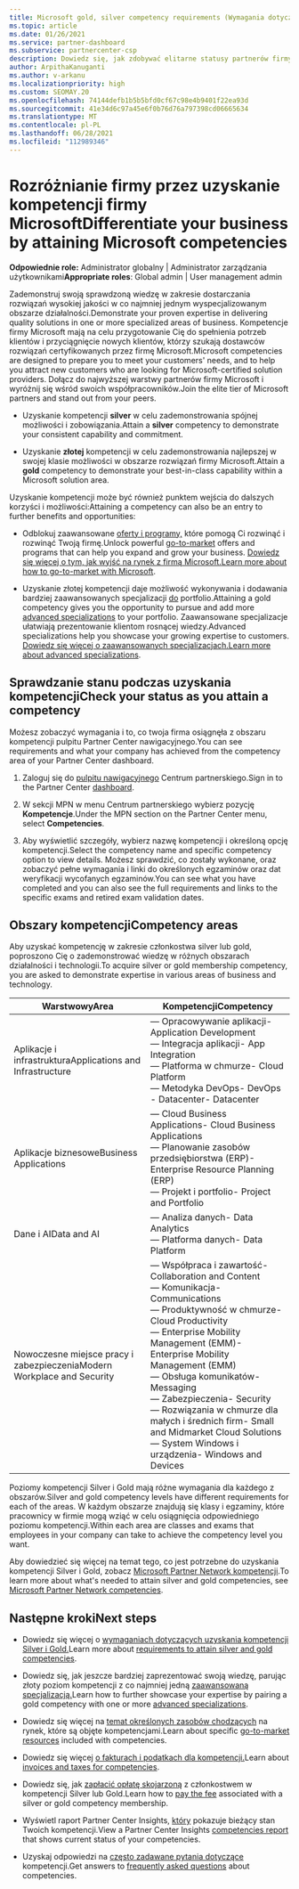 ```yaml
---
title: Microsoft gold, silver competency requirements (Wymagania dotyczące kompetencji Silver firmy Microsoft)
ms.topic: article
ms.date: 01/26/2021
ms.service: partner-dashboard
ms.subservice: partnercenter-csp
description: Dowiedz się, jak zdobywać elitarne statusy partnerów firmy Microsoft i przyciągać nowych klientów, spełniając wymagania dotyczące kompetencji, aby zdobywać złote i silver poziomy członkostwa.
author: ArpithaKanuganti
ms.author: v-arkanu
ms.localizationpriority: high
ms.custom: SEOMAY.20
ms.openlocfilehash: 74144defb1b5b5bfd0cf67c98e4b9401f22ea93d
ms.sourcegitcommit: 41e34d6c97a45e6f0b76d76a797398cd06665634
ms.translationtype: MT
ms.contentlocale: pl-PL
ms.lasthandoff: 06/28/2021
ms.locfileid: "112989346"
---
```

# <a name="differentiate-your-business-by-attaining-microsoft-competencies"></a><span data-ttu-id="948f5-103">Rozróżnianie firmy przez uzyskanie kompetencji firmy Microsoft</span><span class="sxs-lookup"><span data-stu-id="948f5-103">Differentiate your business by attaining Microsoft competencies</span></span>

<span data-ttu-id="948f5-104">**Odpowiednie role:** Administrator globalny | Administrator zarządzania użytkownikami</span><span class="sxs-lookup"><span data-stu-id="948f5-104">**Appropriate roles**: Global admin | User management admin</span></span>

<span data-ttu-id="948f5-105">Zademonstruj swoją sprawdzoną wiedzę w zakresie dostarczania rozwiązań wysokiej jakości w co najmniej jednym wyspecjalizowanym obszarze działalności.</span><span class="sxs-lookup"><span data-stu-id="948f5-105">Demonstrate your proven expertise in delivering quality solutions in one or more specialized areas of business.</span></span> <span data-ttu-id="948f5-106">Kompetencje firmy Microsoft mają na celu przygotowanie Cię do spełnienia potrzeb klientów i przyciągnięcie nowych klientów, którzy szukają dostawców rozwiązań certyfikowanych przez firmę Microsoft.</span><span class="sxs-lookup"><span data-stu-id="948f5-106">Microsoft competencies are designed to prepare you to meet your customers' needs, and to help you attract new customers who are looking for Microsoft-certified solution providers.</span></span> <span data-ttu-id="948f5-107">Dołącz do najwyższej warstwy partnerów firmy Microsoft i wyróżnij się wśród swoich współpracowników.</span><span class="sxs-lookup"><span data-stu-id="948f5-107">Join the elite tier of Microsoft partners and stand out from your peers.</span></span>

- <span data-ttu-id="948f5-108">Uzyskanie kompetencji **silver** w celu zademonstrowania spójnej możliwości i zobowiązania.</span><span class="sxs-lookup"><span data-stu-id="948f5-108">Attain a **silver** competency to demonstrate your consistent capability and commitment.</span></span>

- <span data-ttu-id="948f5-109">Uzyskanie **złotej** kompetencji w celu zademonstrowania najlepszej w swojej klasie możliwości w obszarze rozwiązań firmy Microsoft.</span><span class="sxs-lookup"><span data-stu-id="948f5-109">Attain a **gold** competency to demonstrate your best-in-class capability within a Microsoft solution area.</span></span>

<span data-ttu-id="948f5-110">Uzyskanie kompetencji może być również punktem wejścia do dalszych korzyści i możliwości:</span><span class="sxs-lookup"><span data-stu-id="948f5-110">Attaining a competency can also be an entry to further benefits and opportunities:</span></span>

- <span data-ttu-id="948f5-111">Odblokuj zaawansowane [oferty i programy,](mpn-learn-about-go-to-market-benefits.md) które pomogą Ci rozwinąć i rozwinąć Twoją firmę.</span><span class="sxs-lookup"><span data-stu-id="948f5-111">Unlock powerful [go-to-market](mpn-learn-about-go-to-market-benefits.md) offers and programs that can help you expand and grow your business.</span></span> <span data-ttu-id="948f5-112">[Dowiedz się więcej o tym, jak wyjść na rynek z firmą Microsoft.](https://partner.microsoft.com/solutions/go-to-market)</span><span class="sxs-lookup"><span data-stu-id="948f5-112">[Learn more about how to go-to-market with Microsoft](https://partner.microsoft.com/solutions/go-to-market).</span></span>

- <span data-ttu-id="948f5-113">Uzyskanie złotej kompetencji daje możliwość wykonywania i dodawania bardziej zaawansowanych specjalizacji [do](advanced-specializations.md) portfolio.</span><span class="sxs-lookup"><span data-stu-id="948f5-113">Attaining a gold competency gives you the opportunity to pursue and add more [advanced specializations](advanced-specializations.md) to your portfolio.</span></span> <span data-ttu-id="948f5-114">Zaawansowane specjalizacje ułatwiają prezentowanie klientom rosnącej wiedzy.</span><span class="sxs-lookup"><span data-stu-id="948f5-114">Advanced specializations help you showcase your growing expertise to customers.</span></span> <span data-ttu-id="948f5-115">[Dowiedz się więcej o zaawansowanych specjalizacjach.](https://partner.microsoft.com/membership/advanced-specialization)</span><span class="sxs-lookup"><span data-stu-id="948f5-115">[Learn more about advanced specializations](https://partner.microsoft.com/membership/advanced-specialization).</span></span>

## <a name="check-your-status-as-you-attain-a-competency"></a><span data-ttu-id="948f5-116">Sprawdzanie stanu podczas uzyskania kompetencji</span><span class="sxs-lookup"><span data-stu-id="948f5-116">Check your status as you attain a competency</span></span>

<span data-ttu-id="948f5-117">Możesz zobaczyć wymagania i to, co twoja firma osiągnęła z obszaru kompetencji pulpitu Partner Center nawigacyjnego.</span><span class="sxs-lookup"><span data-stu-id="948f5-117">You can see requirements and what your company has achieved from the competency area of your Partner Center dashboard.</span></span>

1. <span data-ttu-id="948f5-118">Zaloguj się do [pulpitu nawigacyjnego](https://partner.microsoft.com/dashboard/home) Centrum partnerskiego.</span><span class="sxs-lookup"><span data-stu-id="948f5-118">Sign in to the Partner Center [dashboard](https://partner.microsoft.com/dashboard/home).</span></span>

2. <span data-ttu-id="948f5-119">W sekcji MPN w menu Centrum partnerskiego wybierz pozycję **Kompetencje**.</span><span class="sxs-lookup"><span data-stu-id="948f5-119">Under the MPN section on the Partner Center menu, select **Competencies**.</span></span>

3. <span data-ttu-id="948f5-120">Aby wyświetlić szczegóły, wybierz nazwę kompetencji i określoną opcję kompetencji.</span><span class="sxs-lookup"><span data-stu-id="948f5-120">Select the competency name and specific competency option to view details.</span></span> <span data-ttu-id="948f5-121">Możesz sprawdzić, co zostały wykonane, oraz zobaczyć pełne wymagania i linki do określonych egzaminów oraz dat weryfikacji wycofanych egzaminów.</span><span class="sxs-lookup"><span data-stu-id="948f5-121">You can see what you have completed and you can also see the full requirements and links to the specific exams and retired exam validation dates.</span></span>

## <a name="competency-areas"></a><span data-ttu-id="948f5-122">Obszary kompetencji</span><span class="sxs-lookup"><span data-stu-id="948f5-122">Competency areas</span></span>

<span data-ttu-id="948f5-123">Aby uzyskać kompetencję w zakresie członkostwa silver lub gold, poproszono Cię o zademonstrować wiedzę w różnych obszarach działalności i technologii.</span><span class="sxs-lookup"><span data-stu-id="948f5-123">To acquire silver or gold membership competency, you are asked to demonstrate expertise in various areas of business and technology.</span></span>

|<span data-ttu-id="948f5-124">**Warstwowy**</span><span class="sxs-lookup"><span data-stu-id="948f5-124">**Area**</span></span>            |<span data-ttu-id="948f5-125">**Kompetencji**</span><span class="sxs-lookup"><span data-stu-id="948f5-125">**Competency**</span></span>                    |
|--------------------|--------------------------------|
|<span data-ttu-id="948f5-126">Aplikacje i infrastruktura</span><span class="sxs-lookup"><span data-stu-id="948f5-126">Applications and Infrastructure</span></span>| <span data-ttu-id="948f5-127">— Opracowywanie aplikacji</span><span class="sxs-lookup"><span data-stu-id="948f5-127">- Application Development</span></span><br/> <span data-ttu-id="948f5-128">— Integracja aplikacji</span><span class="sxs-lookup"><span data-stu-id="948f5-128">- App Integration</span></span><br/> <span data-ttu-id="948f5-129">— Platforma w chmurze</span><span class="sxs-lookup"><span data-stu-id="948f5-129">- Cloud Platform</span></span><br/> <span data-ttu-id="948f5-130">— Metodyka DevOps</span><span class="sxs-lookup"><span data-stu-id="948f5-130">- DevOps</span></span><br/> <span data-ttu-id="948f5-131">- Datacenter</span><span class="sxs-lookup"><span data-stu-id="948f5-131">- Datacenter</span></span> |
|<span data-ttu-id="948f5-132">Aplikacje biznesowe</span><span class="sxs-lookup"><span data-stu-id="948f5-132">Business Applications</span></span> | <span data-ttu-id="948f5-133">— Cloud Business Applications</span><span class="sxs-lookup"><span data-stu-id="948f5-133">- Cloud Business Applications</span></span></br> <span data-ttu-id="948f5-134">— Planowanie zasobów przedsiębiorstwa (ERP)</span><span class="sxs-lookup"><span data-stu-id="948f5-134">- Enterprise Resource Planning (ERP)</span></span></br> <span data-ttu-id="948f5-135">— Projekt i portfolio</span><span class="sxs-lookup"><span data-stu-id="948f5-135">- Project and Portfolio</span></span> |
|<span data-ttu-id="948f5-136">Dane i AI</span><span class="sxs-lookup"><span data-stu-id="948f5-136">Data and AI</span></span>| <span data-ttu-id="948f5-137">— Analiza danych</span><span class="sxs-lookup"><span data-stu-id="948f5-137">- Data Analytics</span></span><br/> <span data-ttu-id="948f5-138">— Platforma danych</span><span class="sxs-lookup"><span data-stu-id="948f5-138">- Data Platform</span></span> |
|<span data-ttu-id="948f5-139">Nowoczesne miejsce pracy i zabezpieczenia</span><span class="sxs-lookup"><span data-stu-id="948f5-139">Modern Workplace and Security</span></span> | <span data-ttu-id="948f5-140">— Współpraca i zawartość</span><span class="sxs-lookup"><span data-stu-id="948f5-140">- Collaboration and Content</span></span><br/> <span data-ttu-id="948f5-141">— Komunikacja</span><span class="sxs-lookup"><span data-stu-id="948f5-141">- Communications</span></span><br/> <span data-ttu-id="948f5-142">— Produktywność w chmurze</span><span class="sxs-lookup"><span data-stu-id="948f5-142">- Cloud Productivity</span></span><br/> <span data-ttu-id="948f5-143">— Enterprise Mobility Management (EMM)</span><span class="sxs-lookup"><span data-stu-id="948f5-143">- Enterprise Mobility Management (EMM)</span></span><br/> <span data-ttu-id="948f5-144">— Obsługa komunikatów</span><span class="sxs-lookup"><span data-stu-id="948f5-144">- Messaging</span></span><br/> <span data-ttu-id="948f5-145">— Zabezpieczenia</span><span class="sxs-lookup"><span data-stu-id="948f5-145">- Security</span></span><br/> <span data-ttu-id="948f5-146">— Rozwiązania w chmurze dla małych i średnich firm</span><span class="sxs-lookup"><span data-stu-id="948f5-146">- Small and Midmarket Cloud Solutions</span></span><br/> <span data-ttu-id="948f5-147">— System Windows i urządzenia</span><span class="sxs-lookup"><span data-stu-id="948f5-147">- Windows and Devices</span></span> |

<span data-ttu-id="948f5-148">Poziomy kompetencji Silver i Gold mają różne wymagania dla każdego z obszarów.</span><span class="sxs-lookup"><span data-stu-id="948f5-148">Silver and gold competency levels have different requirements for each of the areas.</span></span> <span data-ttu-id="948f5-149">W każdym obszarze znajdują się klasy i egzaminy, które pracownicy w firmie mogą wziąć w celu osiągnięcia odpowiedniego poziomu kompetencji.</span><span class="sxs-lookup"><span data-stu-id="948f5-149">Within each area are classes and exams that employees in your company can take to achieve the competency level you want.</span></span> 

<span data-ttu-id="948f5-150">Aby dowiedzieć się więcej na temat tego, co jest potrzebne do uzyskania kompetencji Silver i Gold, zobacz [Microsoft Partner Network kompetencji](https://partner.microsoft.com/membership/competencies).</span><span class="sxs-lookup"><span data-stu-id="948f5-150">To learn more about what's needed to attain silver and gold competencies, see [Microsoft Partner Network competencies](https://partner.microsoft.com/membership/competencies).</span></span>

## <a name="next-steps"></a><span data-ttu-id="948f5-151">Następne kroki</span><span class="sxs-lookup"><span data-stu-id="948f5-151">Next steps</span></span>

- <span data-ttu-id="948f5-152">Dowiedz się więcej o [wymaganiach dotyczących uzyskania kompetencji Silver i Gold.](https://partner.microsoft.com/membership/competencies)</span><span class="sxs-lookup"><span data-stu-id="948f5-152">Learn more about [requirements to attain silver and gold competencies](https://partner.microsoft.com/membership/competencies).</span></span>

- <span data-ttu-id="948f5-153">Dowiedz się, jak jeszcze bardziej zaprezentować swoją wiedzę, parując złoty poziom kompetencji z co najmniej jedną [zaawansowaną specjalizacją.](advanced-specializations.md)</span><span class="sxs-lookup"><span data-stu-id="948f5-153">Learn how to further showcase your expertise by pairing a gold competency with one or more [advanced specializations](advanced-specializations.md).</span></span>

- <span data-ttu-id="948f5-154">Dowiedz się więcej na [temat określonych zasobów chodzących](mpn-learn-about-go-to-market-benefits.md) na rynek, które są objęte kompetencjami.</span><span class="sxs-lookup"><span data-stu-id="948f5-154">Learn about specific [go-to-market resources](mpn-learn-about-go-to-market-benefits.md) included with competencies.</span></span>

- <span data-ttu-id="948f5-155">Dowiedz się więcej [o fakturach i podatkach dla kompetencji.](mpn-view-print-maps-invoice.md)</span><span class="sxs-lookup"><span data-stu-id="948f5-155">Learn about [invoices and taxes for competencies](mpn-view-print-maps-invoice.md).</span></span>

- <span data-ttu-id="948f5-156">Dowiedz się, jak [zapłacić opłatę skojarzoną](mpn-pay-fee-silver-gold-competency.md) z członkostwem w kompetencji Silver lub Gold.</span><span class="sxs-lookup"><span data-stu-id="948f5-156">Learn how to [pay the fee](mpn-pay-fee-silver-gold-competency.md) associated with a silver or gold competency membership.</span></span>

- <span data-ttu-id="948f5-157">Wyświetl raport Partner Center Insights, [który](pci-competencies-report.md) pokazuje bieżący stan Twoich kompetencji.</span><span class="sxs-lookup"><span data-stu-id="948f5-157">View a Partner Center Insights [competencies report](pci-competencies-report.md) that shows current status of your competencies.</span></span>

- <span data-ttu-id="948f5-158">Uzyskaj odpowiedzi na [często zadawane pytania dotyczące](competencies-faq.yml) kompetencji.</span><span class="sxs-lookup"><span data-stu-id="948f5-158">Get answers to [frequently asked questions](competencies-faq.yml) about competencies.</span></span>
